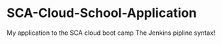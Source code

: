 # SCA-Cloud-School-Application
My application to the SCA cloud boot camp
The Jenkins pipline syntax!
